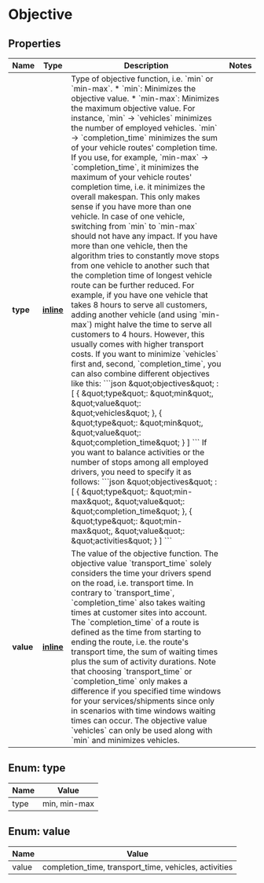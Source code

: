 # Objective

## Properties
Name | Type | Description | Notes
------------ | ------------- | ------------- | -------------
**type** | [**inline**](#TypeEnum) | Type of objective function, i.e. &#x60;min&#x60; or &#x60;min-max&#x60;.   * &#x60;min&#x60;: Minimizes the objective value.  * &#x60;min-max&#x60;: Minimizes the maximum objective value.  For instance, &#x60;min&#x60; -&gt; &#x60;vehicles&#x60; minimizes the number of employed vehicles. &#x60;min&#x60; -&gt; &#x60;completion_time&#x60; minimizes the sum of your vehicle routes&#x27; completion time.  If you use, for example, &#x60;min-max&#x60; -&gt; &#x60;completion_time&#x60;, it minimizes the maximum of your vehicle routes&#x27; completion time, i.e. it minimizes the overall makespan. This only makes sense if you have more than one vehicle. In case of one vehicle, switching from &#x60;min&#x60; to &#x60;min-max&#x60; should not have any impact. If you have more than one vehicle, then the algorithm tries to constantly move stops from one vehicle to another such that the completion time of longest vehicle route can be further reduced. For example, if you have one vehicle that takes 8 hours to serve all customers, adding another vehicle (and using &#x60;min-max&#x60;) might halve the time to serve all customers to 4 hours. However, this usually comes with higher transport costs.  If you want to minimize &#x60;vehicles&#x60; first and, second, &#x60;completion_time&#x60;, you can also combine different objectives like this:  &#x60;&#x60;&#x60;json \&quot;objectives\&quot; : [    {       \&quot;type\&quot;: \&quot;min\&quot;,       \&quot;value\&quot;: \&quot;vehicles\&quot;    },    {       \&quot;type\&quot;: \&quot;min\&quot;,       \&quot;value\&quot;: \&quot;completion_time\&quot;    } ] &#x60;&#x60;&#x60;  If you want to balance activities or the number of stops among all employed drivers, you need to specify it as follows:  &#x60;&#x60;&#x60;json \&quot;objectives\&quot; : [    {       \&quot;type\&quot;: \&quot;min-max\&quot;,       \&quot;value\&quot;: \&quot;completion_time\&quot;    },    {       \&quot;type\&quot;: \&quot;min-max\&quot;,       \&quot;value\&quot;: \&quot;activities\&quot;    } ] &#x60;&#x60;&#x60;  | 
**value** | [**inline**](#ValueEnum) | The value of the objective function. The objective value &#x60;transport_time&#x60; solely considers the time your drivers spend on the road, i.e. transport time. In contrary to &#x60;transport_time&#x60;, &#x60;completion_time&#x60; also takes waiting times at customer sites into account. The &#x60;completion_time&#x60; of a route is defined as the time from starting to ending the route, i.e. the route&#x27;s transport time, the sum of waiting times plus the sum of activity durations. Note that choosing &#x60;transport_time&#x60; or &#x60;completion_time&#x60; only makes a difference if you specified time windows for your services/shipments since only in scenarios with time windows waiting times can occur. The objective value &#x60;vehicles&#x60; can only be used along with &#x60;min&#x60; and minimizes vehicles.  | 

<a name="TypeEnum"></a>
## Enum: type
Name | Value
---- | -----
type | min, min-max

<a name="ValueEnum"></a>
## Enum: value
Name | Value
---- | -----
value | completion_time, transport_time, vehicles, activities
